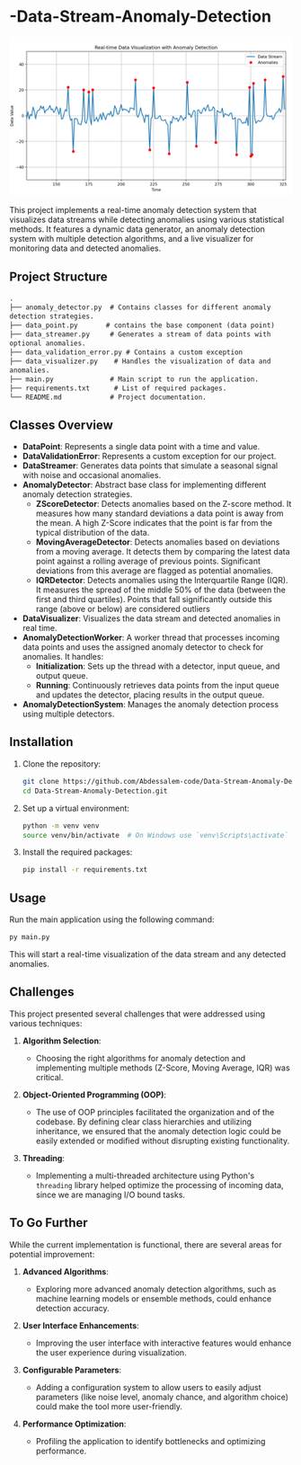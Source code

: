 # -Data-Stream-Anomaly-Detection

![Anomaly Detection Visualization](img/screen.png) <!-- Adjust the path to your image -->


This project implements a real-time anomaly detection system that visualizes data streams while detecting anomalies using various statistical methods. It features a dynamic data generator, an anomaly detection system with multiple detection algorithms, and a live visualizer for monitoring data and detected anomalies.

## Project Structure

```
.
├── anomaly_detector.py  # Contains classes for different anomaly detection strategies.
├── data_point.py       # contains the base component (data point)
├── data_streamer.py     # Generates a stream of data points with optional anomalies.
├── data_validation_error.py # Contains a custom exception
├── data_visualizer.py    # Handles the visualization of data and anomalies.
├── main.py              # Main script to run the application.
├── requirements.txt      # List of required packages.
└── README.md            # Project documentation.
```

## Classes Overview

- **DataPoint**: Represents a single data point with a time and value.
- **DataValidationError**: Represents a custom exception for our project.
- **DataStreamer**: Generates data points that simulate a seasonal signal with noise and occasional anomalies.
- **AnomalyDetector**: Abstract base class for implementing different anomaly detection strategies.
  - **ZScoreDetector**: Detects anomalies based on the Z-score method. It measures how many standard deviations a data point is away from the mean. A high Z-Score indicates that the point is far from the typical distribution of the data.
  - **MovingAverageDetector**: Detects anomalies based on deviations from a moving average. It detects them by comparing the latest data point against a rolling average of previous points. Significant deviations from this average are flagged as potential anomalies.
  - **IQRDetector**: Detects anomalies using the Interquartile Range (IQR). It measures the spread of the middle 50% of the data (between the first and third quartiles). Points that fall significantly outside this range (above or below) are considered outliers
- **DataVisualizer**: Visualizes the data stream and detected anomalies in real time.
- **AnomalyDetectionWorker**: A worker thread that processes incoming data points and uses the assigned anomaly detector to check for anomalies. It handles:
  - **Initialization**: Sets up the thread with a detector, input queue, and output queue.
  - **Running**: Continuously retrieves data points from the input queue and updates the detector, placing results in the output queue.
- **AnomalyDetectionSystem**: Manages the anomaly detection process using multiple detectors.

## Installation

1. Clone the repository:
   ```bash
   git clone https://github.com/Abdessalem-code/Data-Stream-Anomaly-Detection.git
   cd Data-Stream-Anomaly-Detection.git
   ```

2. Set up a virtual environment:
   ```bash
   python -m venv venv
   source venv/bin/activate  # On Windows use `venv\Scripts\activate`
   ```

3. Install the required packages:
   ```bash
   pip install -r requirements.txt
   ```

## Usage

Run the main application using the following command:

```bash
py main.py
```

This will start a real-time visualization of the data stream and any detected anomalies.


## Challenges

This project presented several challenges that were addressed using various techniques:

1. **Algorithm Selection**:
   - Choosing the right algorithms for anomaly detection and implementing multiple methods (Z-Score, Moving Average, IQR) was critical.
  
2. **Object-Oriented Programming (OOP)**:
   - The use of OOP principles facilitated the organization and of the codebase. By defining clear class hierarchies and utilizing inheritance, we ensured that the anomaly detection logic could be easily extended or modified without disrupting existing functionality.

3. **Threading**:
   - Implementing a multi-threaded architecture using Python's `threading` library helped optimize the processing of incoming data, since we are managing I/O bound tasks.

## To Go Further

While the current implementation is functional, there are several areas for potential improvement:

1. **Advanced Algorithms**:
   - Exploring more advanced anomaly detection algorithms, such as machine learning models or ensemble methods, could enhance detection accuracy.

2. **User Interface Enhancements**:
   - Improving the user interface with interactive features would enhance the user experience during visualization.

3. **Configurable Parameters**:
   - Adding a configuration system to allow users to easily adjust parameters (like noise level, anomaly chance, and algorithm choice) could make the tool more user-friendly.

4. **Performance Optimization**:
   - Profiling the application to identify bottlenecks and optimizing performance.

